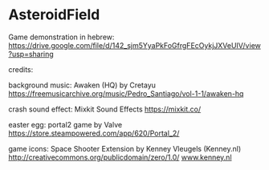 # AsteroidField

Game demonstration in hebrew: https://drive.google.com/file/d/142_sjm5YyaPkFoGfrgFEcOykjJXVeUIV/view?usp=sharing


credits:

background music:
Awaken (HQ) by Cretayu
https://freemusicarchive.org/music/Pedro_Santiago/vol-1-1/awaken-hq

crash sound effect:
Mixkit Sound Effects
https://mixkit.co/

easter egg:
portal2 game by Valve
https://store.steampowered.com/app/620/Portal_2/

game icons:
Space Shooter Extension by  Kenney Vleugels (Kenney.nl)
http://creativecommons.org/publicdomain/zero/1.0/
www.kenney.nl
